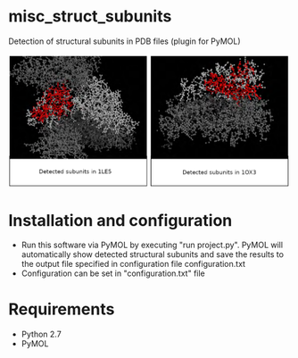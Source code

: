 # misc_struct_subunits
Detection of structural subunits in PDB files (plugin for PyMOL)

![GUI](https://github.com/xbendl/misc_struct_subunits/blob/main/fig.png)

Installation and configuration
==============================
- Run this software via PyMOL by executing "run project.py". PyMOL will automatically show detected structural subunits and save the results to the output file specified in configuration file configuration.txt
- Configuration can be set in "configuration.txt" file

Requirements
============
- Python 2.7
- PyMOL
